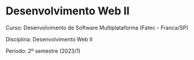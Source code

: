 # Desenvolvimento Web II

Curso: Desenvolvimento de Software Multiplataforma (Fatec - Franca/SP)

Disciplina: Desenvolvimento Web II

Período: 2º semestre (2023/1)

